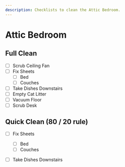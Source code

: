 ```yaml
---
description: Checklists to clean the Attic Bedroom.
---
```


# Attic Bedroom



## Full Clean

* [ ] Scrub Ceiling Fan
* [ ] Fix Sheets
  * [ ] Bed
  * [ ] Couches
* [ ] Take Dishes Downstairs
* [ ] Empty Cat Litter
* [ ] Vacuum Floor
* [ ] Scrub Desk

## Quick Clean \(80 / 20 rule\)

* [ ] Fix Sheets
  * [ ] Bed
  * [ ] Couches
* [ ] Take Dishes Downstairs

